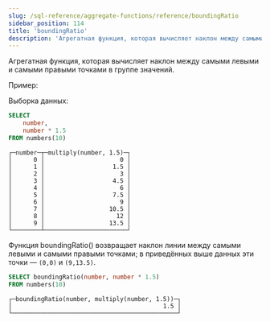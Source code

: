 ```yaml
---
slug: /sql-reference/aggregate-functions/reference/boundingRatio
sidebar_position: 114
title: 'boundingRatio'
description: 'Агрегатная функция, которая вычисляет наклон между самыми левыми и самыми правыми точками в группе значений.'
---
```


Агрегатная функция, которая вычисляет наклон между самыми левыми и самыми правыми точками в группе значений.

Пример:

Выборка данных:
```sql
SELECT
    number,
    number * 1.5
FROM numbers(10)
```
```response
┌─number─┬─multiply(number, 1.5)─┐
│      0 │                     0 │
│      1 │                   1.5 │
│      2 │                     3 │
│      3 │                   4.5 │
│      4 │                     6 │
│      5 │                   7.5 │
│      6 │                     9 │
│      7 │                  10.5 │
│      8 │                    12 │
│      9 │                  13.5 │
└────────┴───────────────────────┘
```

Функция boundingRatio() возвращает наклон линии между самыми левыми и самыми правыми точками; в приведённых выше данных эти точки — `(0,0)` и `(9,13.5)`.

```sql
SELECT boundingRatio(number, number * 1.5)
FROM numbers(10)
```
```response
┌─boundingRatio(number, multiply(number, 1.5))─┐
│                                          1.5 │
└──────────────────────────────────────────────┘
```
